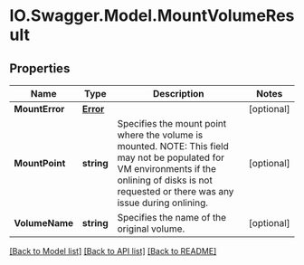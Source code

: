 # IO.Swagger.Model.MountVolumeResult
## Properties

Name | Type | Description | Notes
------------ | ------------- | ------------- | -------------
**MountError** | [**Error**](Error.md) |  | [optional] 
**MountPoint** | **string** | Specifies the mount point where the volume is mounted. NOTE: This field may not be populated for VM environments if the onlining of disks is not requested or there was any issue during onlining. | [optional] 
**VolumeName** | **string** | Specifies the name of the original volume. | [optional] 

[[Back to Model list]](../README.md#documentation-for-models) [[Back to API list]](../README.md#documentation-for-api-endpoints) [[Back to README]](../README.md)

